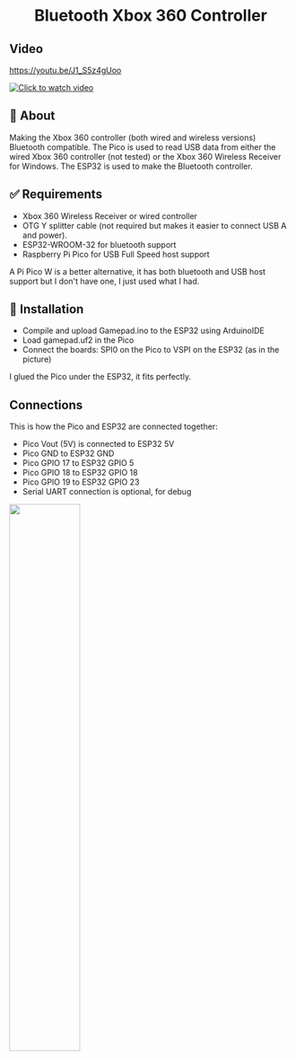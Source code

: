 <h1 align="center">Bluetooth Xbox 360 Controller</h1>

## Video ##

https://youtu.be/J1_S5z4gUoo

[![Click to watch video](https://img.youtube.com/vi/J1_S5z4gUoo/0.jpg)](https://www.youtube.com/watch?v=J1_S5z4gUoo)

## :dart: About ##

Making the Xbox 360 controller (both wired and wireless versions) Bluetooth compatible. The Pico is used to read USB data from either the wired Xbox 360 controller (not tested) or the Xbox 360 Wireless Receiver for Windows. The ESP32 is used to make the Bluetooth controller.

## :white_check_mark: Requirements ##

- Xbox 360 Wireless Receiver or wired controller
- OTG Y splitter cable (not required but makes it easier to connect USB A and power).
- ESP32-WROOM-32 for bluetooth support
- Raspberry Pi Pico for USB Full Speed host support

A Pi Pico W is a better alternative, it has both bluetooth and USB host support but I don't have one, I just used what I had.

## :checkered_flag: Installation ##

- Compile and upload Gamepad.ino to the ESP32 using ArduinoIDE
- Load gamepad.uf2 in the Pico
- Connect the boards: SPI0 on the Pico to VSPI on the ESP32 (as in the picture)

I glued the Pico under the ESP32, it fits perfectly.

## Connections ##

This is how the Pico and ESP32 are connected together:
- Pico Vout (5V) is connected to ESP32 5V
- Pico GND to ESP32 GND
- Pico GPIO 17 to ESP32 GPIO 5
- Pico GPIO 18 to ESP32 GPIO 18
- Pico GPIO 19 to ESP32 GPIO 23
- Serial UART connection is optional, for debug

<img src="img.png" height=50% width=50%>
